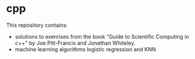 # cpp

This repository contains: 

* solutions to exercises from the book "Guide to Scientific Computing in c++" by Joe Pitt-Francis and Jonathan Whiteley. 
* machine learning algorithms logistic regression and KNN
